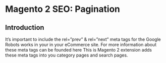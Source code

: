 # Magento 2 SEO: Pagination
## Introduction
It’s important to include the rel=”prev” & rel=”next” meta tags for the Google Robots works in your in your eCommerce site. For more information about these meta tags can be founded here
This is Magento 2 extension adds these meta tags into you category pages and search pages.
